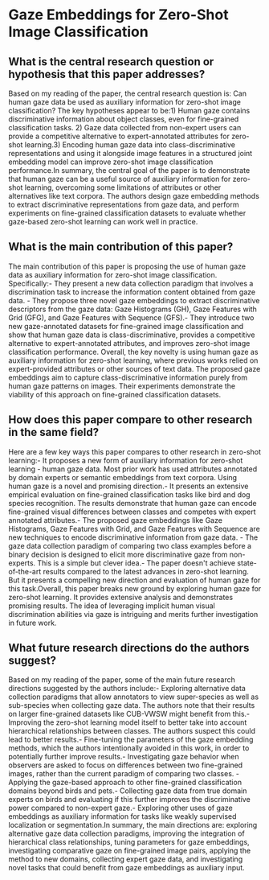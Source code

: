 # Gaze Embeddings for Zero-Shot Image Classification

## What is the central research question or hypothesis that this paper addresses?

Based on my reading of the paper, the central research question is: Can human gaze data be used as auxiliary information for zero-shot image classification? The key hypotheses appear to be:1) Human gaze contains discriminative information about object classes, even for fine-grained classification tasks. 2) Gaze data collected from non-expert users can provide a competitive alternative to expert-annotated attributes for zero-shot learning.3) Encoding human gaze data into class-discriminative representations and using it alongside image features in a structured joint embedding model can improve zero-shot image classification performance.In summary, the central goal of the paper is to demonstrate that human gaze can be a useful source of auxiliary information for zero-shot learning, overcoming some limitations of attributes or other alternatives like text corpora. The authors design gaze embedding methods to extract discriminative representations from gaze data, and perform experiments on fine-grained classification datasets to evaluate whether gaze-based zero-shot learning can work well in practice.


## What is the main contribution of this paper?

The main contribution of this paper is proposing the use of human gaze data as auxiliary information for zero-shot image classification. Specifically:- They present a new data collection paradigm that involves a discrimination task to increase the information content obtained from gaze data. - They propose three novel gaze embeddings to extract discriminative descriptors from the gaze data: Gaze Histograms (GH), Gaze Features with Grid (GFG), and Gaze Features with Sequence (GFS).- They introduce two new gaze-annotated datasets for fine-grained image classification and show that human gaze data is class-discriminative, provides a competitive alternative to expert-annotated attributes, and improves zero-shot image classification performance. Overall, the key novelty is using human gaze as auxiliary information for zero-shot learning, where previous works relied on expert-provided attributes or other sources of text data. The proposed gaze embeddings aim to capture class-discriminative information purely from human gaze patterns on images. Their experiments demonstrate the viability of this approach on fine-grained classification datasets.


## How does this paper compare to other research in the same field?

Here are a few key ways this paper compares to other research in zero-shot learning:- It proposes a new form of auxiliary information for zero-shot learning - human gaze data. Most prior work has used attributes annotated by domain experts or semantic embeddings from text corpora. Using human gaze is a novel and promising direction.- It presents an extensive empirical evaluation on fine-grained classification tasks like bird and dog species recognition. The results demonstrate that human gaze can encode fine-grained visual differences between classes and competes with expert annotated attributes.- The proposed gaze embeddings like Gaze Histograms, Gaze Features with Grid, and Gaze Features with Sequence are new techniques to encode discriminative information from gaze data. - The gaze data collection paradigm of comparing two class examples before a binary decision is designed to elicit more discriminative gaze from non-experts. This is a simple but clever idea.- The paper doesn't achieve state-of-the-art results compared to the latest advances in zero-shot learning. But it presents a compelling new direction and evaluation of human gaze for this task.Overall, this paper breaks new ground by exploring human gaze for zero-shot learning. It provides extensive analysis and demonstrates promising results. The idea of leveraging implicit human visual discrimination abilities via gaze is intriguing and merits further investigation in future work.


## What future research directions do the authors suggest?

Based on my reading of the paper, some of the main future research directions suggested by the authors include:- Exploring alternative data collection paradigms that allow annotators to view super-species as well as sub-species when collecting gaze data. The authors note that their results on larger fine-grained datasets like CUB-VWSW might benefit from this.- Improving the zero-shot learning model itself to better take into account hierarchical relationships between classes. The authors suspect this could lead to better results.- Fine-tuning the parameters of the gaze embedding methods, which the authors intentionally avoided in this work, in order to potentially further improve results.- Investigating gaze behavior when observers are asked to focus on differences between two fine-grained images, rather than the current paradigm of comparing two classes. - Applying the gaze-based approach to other fine-grained classification domains beyond birds and pets.- Collecting gaze data from true domain experts on birds and evaluating if this further improves the discriminative power compared to non-expert gaze.- Exploring other uses of gaze embeddings as auxiliary information for tasks like weakly supervised localization or segmentation.In summary, the main directions are: exploring alternative gaze data collection paradigms, improving the integration of hierarchical class relationships, tuning parameters for gaze embeddings, investigating comparative gaze on fine-grained image pairs, applying the method to new domains, collecting expert gaze data, and investigating novel tasks that could benefit from gaze embeddings as auxiliary input.
